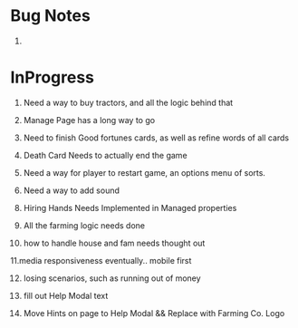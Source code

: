 Bug Notes
=====================
1. 

InProgress
========================
1. Need a way to buy tractors, and all the logic behind that

2. Manage Page has a long way to go

3. Need to finish Good fortunes cards, as well as refine words of all cards

4. Death Card Needs to actually end the game

5. Need a way for player to restart game, an options menu of sorts.

6. Need a way to add sound 

<!-- WORKING 7. OTB logic needs finished for rest of cases -->

8. Hiring Hands Needs Implemented in Managed properties

9. All the farming logic needs done

10. how to handle house and fam needs thought out

11.media responsiveness eventually.. mobile first

12. losing scenarios, such as running out of money

13. fill out Help Modal text

14. Move Hints on page to Help Modal && Replace with Farming Co. Logo